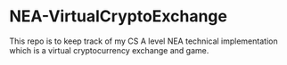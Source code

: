 # NEA-VirtualCryptoExchange
This repo is to keep track of my CS A level NEA technical implementation which is a virtual cryptocurrency exchange and game.
